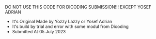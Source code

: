DO NOT USE THIS CODE FOR DICODING SUBMISSION!!! EXCEPT YOSEF ADRIAN
- It's Original Made by Yozzy Lazzy or Yosef Adrian
- It's build by trial and error with some modul from Dicoding
- Submitted At 05 July 2023
